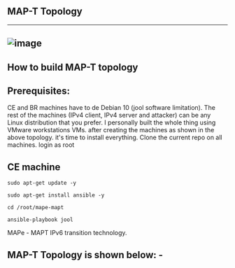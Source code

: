 
## MAP-T Topology
----
![image](https://user-images.githubusercontent.com/45686881/200935687-7a78400a-2bad-4231-81e7-39e620470644.png)
----

## How to build MAP-T topology 

## Prerequisites:

CE and BR machines have to de Debian 10 (jool software limitation).
The rest of the machines  (IPv4 client, IPv4 server and attacker) can be any Linux distribution that you prefer.
I personally built the whole thing using VMware workstations VMs.
after creating the machines as shown in the above topology. it's time to install everything.
Clone the current repo on all machines.
login as root
## CE machine

`
sudo apt-get update -y
`

`
sudo apt-get install ansible -y
`

`
cd /root/mape-mapt
`

`
ansible-playbook jool
`



MAPe - MAPT IPv6 transition technology.

## MAP-T Topology is shown below: -
